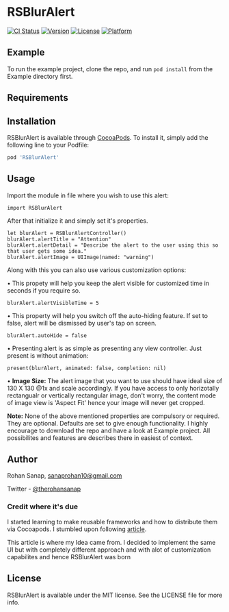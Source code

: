 # RSBlurAlert

[![CI Status](https://img.shields.io/travis/therohansanap/RSBlurAlert.svg?style=flat)](https://travis-ci.org/therohansanap/RSBlurAlert)
[![Version](https://img.shields.io/cocoapods/v/RSBlurAlert.svg?style=flat)](https://cocoapods.org/pods/RSBlurAlert)
[![License](https://img.shields.io/cocoapods/l/RSBlurAlert.svg?style=flat)](https://cocoapods.org/pods/RSBlurAlert)
[![Platform](https://img.shields.io/cocoapods/p/RSBlurAlert.svg?style=flat)](https://cocoapods.org/pods/RSBlurAlert)

## Example

To run the example project, clone the repo, and run `pod install` from the Example directory first.

## Requirements

## Installation

RSBlurAlert is available through [CocoaPods](https://cocoapods.org). To install
it, simply add the following line to your Podfile:

```ruby
pod 'RSBlurAlert'
```

## Usage

Import the module in file where you wish to use this alert:
```
import RSBlurAlert
```
After that initialize  it and simply set it's properties.
```
let blurAlert = RSBlurAlertController()
blurAlert.alertTitle = "Attention"
blurAlert.alertDetail = "Describe the alert to the user using this so that user gets some idea."
blurAlert.alertImage = UIImage(named: "warning")
```
Along with this you can also use various customization options:

• This propety will help you keep the alert visible for customized time in seconds if you require so.
```
blurAlert.alertVisibleTime = 5
```

• This property will help you switch off the auto-hiding feature. If set to false, alert will be dismissed by user's tap on screen.
```
blurAlert.autoHide = false
```

• Presenting alert is as simple as presenting any view controller. Just present is without animation:
```
present(blurAlert, animated: false, completion: nil)
```

• **Image Size:** The alert image that you want to use should have ideal size of 130 X 130 @1x and scale accordingly. If you have access to only horizotally rectangualr or vertically rectangular image, don't worry, the content mode of image view is 'Aspect Fit' hence your image will never get cropped.

**Note:**
None of the above mentioned properties are compulsory or required. They are optional. Defaults are set to give enough functionality. I highly encourage to download the repo and have a look at Example project. All possibilites and features are describes there in easiest of context.

## Author

Rohan Sanap, sanaprohan10@gmail.com

Twitter - [@therohansanap](https://twitter.com/TheRohanSanap)

### Credit where it's due

I started learning to make reusable frameworks and how to distribute them via Cocoapods. I stumbled upon following [article](https://medium.com/flawless-app-stories/getting-started-with-reusable-frameworks-for-ios-development-f00d74827d11).

This article is where my Idea came from. I decided to implement the same UI but with completely different approach and with alot of customization capabilites and hence RSBlurAlert was born

## License

RSBlurAlert is available under the MIT license. See the LICENSE file for more info.
